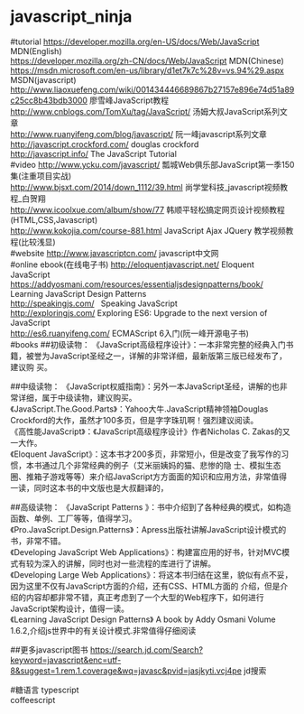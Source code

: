 # javascript_ninja
#tutorial
https://developer.mozilla.org/en-US/docs/Web/JavaScript   MDN(English)<br>
https://developer.mozilla.org/zh-CN/docs/Web/JavaScript   MDN(Chinese)<br>
https://msdn.microsoft.com/en-us/library/d1et7k7c%28v=vs.94%29.aspx  MSDN(javascript)<br>
http://www.liaoxuefeng.com/wiki/001434446689867b27157e896e74d51a89c25cc8b43bdb3000 廖雪峰JavaScript教程<br>
http://www.cnblogs.com/TomXu/tag/JavaScript/              汤姆大叔JavaScript系列文章<br>
http://www.ruanyifeng.com/blog/javascript/                阮一峰javascript系列文章<br>
http://javascript.crockford.com/                          douglas crockford<br>
http://javascript.info/                                   The JavaScript Tutorial<br>
#video
http://www.ycku.com/javascript/                           瓢城Web俱乐部JavaScript第一季150集(注重项目实战)<br>
http://www.bjsxt.com/2014/down_1112/39.html               尚学堂科技_javascript视频教程_白贺翔<br>
http://www.icoolxue.com/album/show/77                     韩顺平轻松搞定网页设计视频教程(HTML,CSS,Javascript) <br>
http://www.kokojia.com/course-881.html                    JavaScript Ajax JQuery 教学视频教程(比较浅显)<br>
#website
http://www.javascriptcn.com/                              javascript中文网<br>
#online ebook(在线电子书)
http://eloquentjavascript.net/     Eloquent JavaScript<br>
https://addyosmani.com/resources/essentialjsdesignpatterns/book/   Learning JavaScript Design Patterns<br>
http://speakingjs.com/   Speaking JavaScript<br>
http://exploringjs.com/   Exploring ES6: Upgrade to the next version of JavaScript<br>
http://es6.ruanyifeng.com/    ECMAScript 6入门(阮一峰开源电子书)<br>
#books
##初级读物：
《JavaScript高级程序设计》：一本非常完整的经典入门书籍，被誉为JavaScript圣经之一，详解的非常详细，最新版第三版已经发布了，建议购  买。<br>

##中级读物：
《JavaScript权威指南》：另外一本JavaScript圣经，讲解的也非常详细，属于中级读物，建议购买。<br>
《JavaScript.The.Good.Parts》：Yahoo大牛.JavaScript精神领袖Douglas                         Crockford的大作，虽然才100多页，但是字字珠玑啊！强烈建议阅读。<br>
《高性能JavaScript》：《JavaScript高级程序设计》作者Nicholas C. Zakas的又一大作。<br>
《Eloquent JavaScript》：这本书才200多页，非常短小，但是改变了我写作的习惯，本书通过几个非常经典的例子（艾米丽姨妈的猫、悲惨的隐   士、模拟生态圈、推箱子游戏等等）来介绍JavaScript方方面面的知识和应用方法，非常值得一读，同时这本书的中文版也是大叔翻译的，<br>


##高级读物：
《JavaScript Patterns 》：书中介绍到了各种经典的模式，如构造函数、单例、工厂等等，值得学习。<br>
《Pro.JavaScript.Design.Patterns》：Apress出版社讲解JavaScript设计模式的书，非常不错。<br>
《Developing JavaScript Web Applications》：构建富应用的好书，针对MVC模式有较为深入的讲解，同时也对一些流程的库进行了讲解。<br>
《Developing Large Web Applications》：将这本书归结在这里，貌似有点不妥，因为这里不仅有JavaScript方面的介绍，还有CSS、HTML方面的   介绍，但是介绍的内容却都非常不错，真正考虑到了一个大型的Web程序下，如何进行JavaScript架构设计，值得一读。<br>
《Learning JavaScript Design Patterns》 A book by Addy Osmani Volume 1.6.2,介绍js世界中的有关设计模式.非常值得仔细阅读<br>

##更多javascript图书
https://search.jd.com/Search?keyword=javascript&enc=utf-8&suggest=1.rem.1.coverage&wq=javasc&pvid=jasjkyti.vcj4pe jd搜索

#糖语言
typescript<br>
coffeescript<br>





